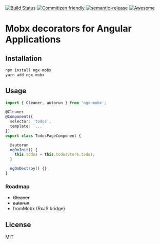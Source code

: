 [![Build Status](https://travis-ci.org/NetanelBasal/ngx-mobx.svg?branch=master)](https://travis-ci.org/NetanelBasal/ngx-mobx)
[![Commitizen friendly](https://img.shields.io/badge/commitizen-friendly-brightgreen.svg)](http://commitizen.github.io/cz-cli/)
[![semantic-release](https://img.shields.io/badge/%20%20%F0%9F%93%A6%F0%9F%9A%80-semantic--release-e10079.svg?style=flat-square)](https://github.com/semantic-release/semantic-release)
[![Awesome](https://cdn.rawgit.com/sindresorhus/awesome/d7305f38d29fed78fa85652e3a63e154dd8e8829/media/badge.svg)](https://github.com/sindresorhus/awesome)

# Mobx decorators for Angular Applications

## Installation
```js
npm install ngx-mobx
yarn add ngx-mobx
```

## Usage

```ts
import { Cleaner, autorun } from 'ngx-mobx';

@Cleaner
@Component({
  selector: 'todos',
  template: `...`
})
export class TodosPageComponent {

  @autorun
  ngOnInit() {
    this.todos = this.todosStore.todos;
  }

  ngOnDestroy() {}
}
```

### Roadmap

 - ~~Cleaner~~
 - ~~autorun~~
 - fromMobx (RxJS bridge)

 
License
----

MIT
